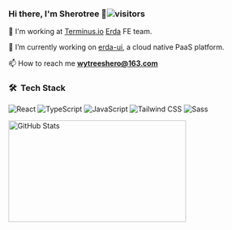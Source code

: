 ### Hi there, I'm Sherotree 👋![visitors](https://visitor-badge-reloaded.herokuapp.com/badge?page_id=sherotree.sherotree&color=00cf00)

💼 I'm working at [Terminus.io](https://www.terminus.io) [Erda](http://www.erda.cloud) FE team.

🔭 I’m currently working on [erda-ui](https://github.com/erda-project/erda-ui), a cloud native PaaS platform.

📫 How to reach me **wytreeshero@163.com**

### 🛠 &nbsp;Tech Stack

![React](https://img.shields.io/badge/-React-666666?style=flat&logo=react)
![TypeScript](https://img.shields.io/badge/-TypeScript-666666?style=flat&logo=typescript)
![JavaScript](https://img.shields.io/badge/-JavaScript-666666?style=flat&logo=javascript)
![Tailwind CSS](https://img.shields.io/badge/-windicss-666666?style=flat&logo=windicss)
![Sass](https://img.shields.io/badge/-Sass-666666?style=flat&logo=sass)

<p>
<img width="350px" height="200px" alt="GitHub Stats" src="https://github-readme-stats.vercel.app/api?username=sherotree&count_private=true&show_icons=true&include_all_commits=true&line_height=31&theme=merko&hide_border=true"/>
</p >
